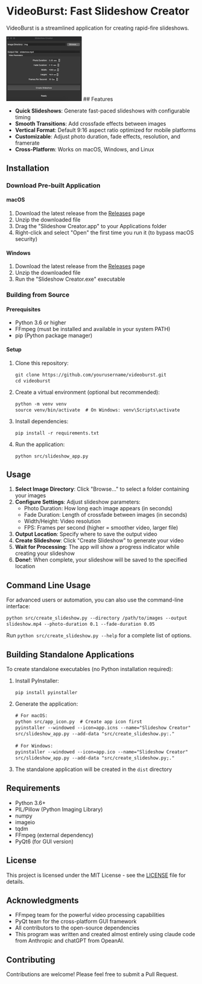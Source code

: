 # VideoBurst: Fast Slideshow Creator

VideoBurst is a streamlined application for creating rapid-fire slideshows.

<img src="assets/Screenshot1.png" alt="screenshot" style="width:200px;"/>
## Features

- **Quick Slideshows**: Generate fast-paced slideshows with configurable timing
- **Smooth Transitions**: Add crossfade effects between images
- **Vertical Format**: Default 9:16 aspect ratio optimized for mobile platforms
- **Customizable**: Adjust photo duration, fade effects, resolution, and framerate
- **Cross-Platform**: Works on macOS, Windows, and Linux

## Installation

### Download Pre-built Application

#### macOS
1. Download the latest release from the [Releases](https://github.com/rowanmorkner/videoburst/releases) page
2. Unzip the downloaded file
3. Drag the "Slideshow Creator.app" to your Applications folder
4. Right-click and select "Open" the first time you run it (to bypass macOS security)

#### Windows
1. Download the latest release from the [Releases](https://github.com/rowanmorkner/videoburst/releases) page
2. Unzip the downloaded file
3. Run the "Slideshow Creator.exe" executable

### Building from Source

#### Prerequisites
- Python 3.6 or higher
- FFmpeg (must be installed and available in your system PATH)
- pip (Python package manager)

#### Setup
1. Clone this repository:
   ```
   git clone https://github.com/yourusername/videoburst.git
   cd videoburst
   ```

2. Create a virtual environment (optional but recommended):
   ```
   python -m venv venv
   source venv/bin/activate  # On Windows: venv\Scripts\activate
   ```

3. Install dependencies:
   ```
   pip install -r requirements.txt
   ```

4. Run the application:
   ```
   python src/slideshow_app.py
   ```

## Usage

1. **Select Image Directory**: Click "Browse..." to select a folder containing your images
2. **Configure Settings**: Adjust slideshow parameters:
   - Photo Duration: How long each image appears (in seconds)
   - Fade Duration: Length of crossfade between images (in seconds)
   - Width/Height: Video resolution
   - FPS: Frames per second (higher = smoother video, larger file)
3. **Output Location**: Specify where to save the output video
4. **Create Slideshow**: Click "Create Slideshow" to generate your video
5. **Wait for Processing**: The app will show a progress indicator while creating your slideshow
6. **Done!**: When complete, your slideshow will be saved to the specified location

## Command Line Usage

For advanced users or automation, you can also use the command-line interface:

```
python src/create_slideshow.py --directory /path/to/images --output slideshow.mp4 --photo-duration 0.1 --fade-duration 0.05
```

Run `python src/create_slideshow.py --help` for a complete list of options.

## Building Standalone Applications

To create standalone executables (no Python installation required):

1. Install PyInstaller:
   ```
   pip install pyinstaller
   ```

2. Generate the application:
   ```
   # For macOS:
   python src/app_icon.py  # Create app icon first
   pyinstaller --windowed --icon=app.icns --name="Slideshow Creator" src/slideshow_app.py --add-data "src/create_slideshow.py:."
   
   # For Windows:
   pyinstaller --windowed --icon=app.ico --name="Slideshow Creator" src/slideshow_app.py --add-data "src/create_slideshow.py;."
   ```

3. The standalone application will be created in the `dist` directory

## Requirements

- Python 3.6+
- PIL/Pillow (Python Imaging Library)
- numpy
- imageio
- tqdm
- FFmpeg (external dependency)
- PyQt6 (for GUI version)

## License

This project is licensed under the MIT License - see the [LICENSE](LICENSE) file for details.

## Acknowledgments

- FFmpeg team for the powerful video processing capabilities
- PyQt team for the cross-platform GUI framework
- All contributors to the open-source dependencies
- This program was written and created almost entirely using claude code from Anthropic and chatGPT from OpeanAI.

## Contributing

Contributions are welcome! Please feel free to submit a Pull Request.
